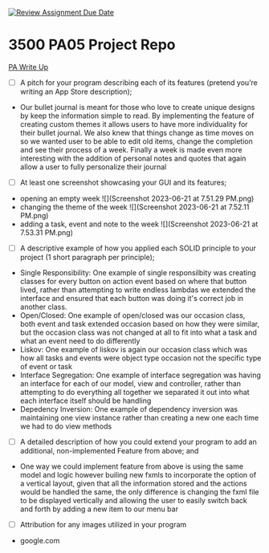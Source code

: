 [![Review Assignment Due Date](https://classroom.github.com/assets/deadline-readme-button-24ddc0f5d75046c5622901739e7c5dd533143b0c8e959d652212380cedb1ea36.svg)](https://classroom.github.com/a/x6ckGcN8)
# 3500 PA05 Project Repo

[PA Write Up](https://markefontenot.notion.site/PA-05-8263d28a81a7473d8372c6579abd6481)

- [ ]  A pitch for your program describing each of its features (pretend you’re writing an App Store description);
- Our bullet journal is meant for those who love to create unique designs by keep the information simple to read. By implementing the feature of creating custom themes it allows users to have more individuality for their bullet journal. We also knew that things change as time moves on so we wanted user to be able to edit old items, change the completion and see their process of a week. Finally a week is made even more interesting with the addition of personal notes and quotes that again allow a user to fully personalize their journal 
- [ ]  At least one screenshot showcasing your GUI and its features;
- opening an empty week
![](Screenshot 2023-06-21 at 7.51.29 PM.png)
- changing the theme of the week
![](Screenshot 2023-06-21 at 7.52.11 PM.png)
- adding a task, event and note to the week
![](Screenshot 2023-06-21 at 7.53.31 PM.png)
- [ ]  A descriptive example of how you applied each SOLID principle to your project (1 short paragraph per principle);
- Single Responsibility: One example of single responsilbity was creating classes for every button on action event based on where that button lived, rather than attempting to write endless lambdas we extended the interface and ensured that each button was doing it's correct job in another class.
- Open/Closed: One example of open/closed was our occasion class, both event and task extended occasion based on how they were similar, but the occasion class was not changed at all to fit into what a task and what an event need to do differently
- Liskov: One example of liskov is again our occasion class which was how all tasks and events were object type occasion not the specific type of event or task
- Interface Segregation: One example of interface segregation was having an interface for each of our model, view and controller, rather than attempting to do everything all together we separated it out into what each interface itself should be handling
- Depedency Inversion: One example of dependency inversion was maintaining one view instance rather than creating a new one each time we had to do view methods
- [ ]  A detailed description of how you could extend your program to add an additional, non-implemented Feature from above; and
- One way we could implement feature from above is using the same model and logic however builing new fxmls to incorporate the option of a vertical layout, given that all the information stored and the actions would be handled the same, the only difference is changing the fxml file to be displayed vertically and allowing the user to easily switch back and forth by adding a new item to our menu bar
- [ ]  Attribution for any images utilized in your program
- google.com